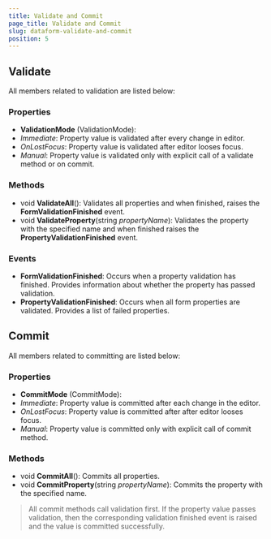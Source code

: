 ```yaml
---
title: Validate and Commit
page_title: Validate and Commit
slug: dataform-validate-and-commit
position: 5
---
```


## Validate

All members related to validation are listed below:

### Properties

- **ValidationMode** (ValidationMode): 
 - *Immediate*: Property value is validated after every change in editor. 
 - *OnLostFocus*: Property value is validated after editor looses focus.
 - *Manual*: Property value is validated only with explicit call of a validate method or on commit.

### Methods

- void **ValidateAll**(): Validates all properties and when finished, raises the **FormValidationFinished** event.
- void **ValidateProperty**(string *propertyName*): Validates the property with the specified name and when finished raises the **PropertyValidationFinished** event.

### Events

- **FormValidationFinished**: Occurs when a property validation has finished. Provides information about whether the property has passed validation.
- **PropertyValidationFinished**: Occurs when all form properties are validated. Provides a list of failed properties.

## Commit

All members related to committing are listed below:

### Properties

- **CommitMode** (CommitMode):  
 - *Immediate*: Property value is committed after each change in the editor. 
 - *OnLostFocus*: Property value is committed after after editor looses focus.
 - *Manual*: Property value is committed only with explicit call of commit method.

### Methods

- void **CommitAll**(): Commits all properties.
- void **CommitProperty**(string *propertyName*): Commits the property with the specified name.

> All commit methods call validation first. If the property value passes validation, then the corresponding validation finished event is raised and the value is committed successfully.
